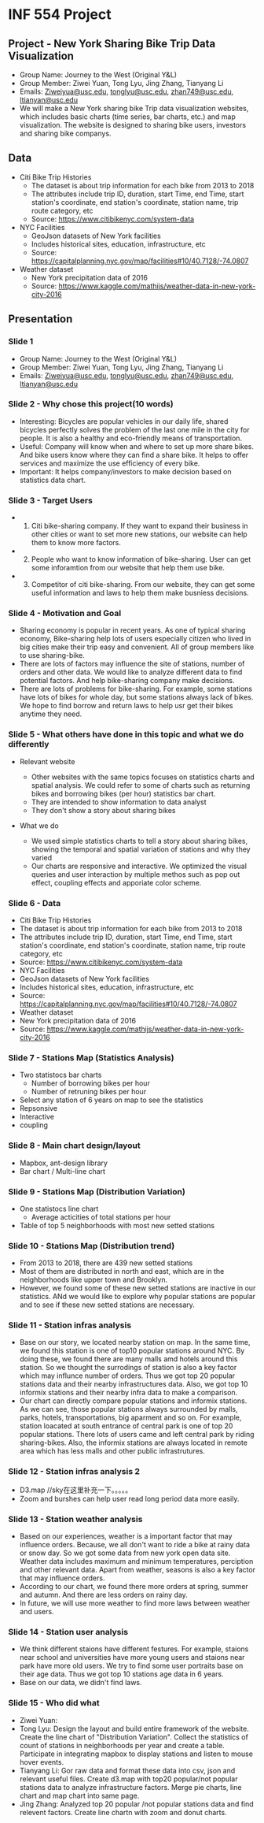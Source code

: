 # INF 554 Project

## Project - New York Sharing Bike Trip Data Visualization
- Group Name: Journey to the West (Original Y&L)
- Group Member: Ziwei Yuan, Tong Lyu, Jing Zhang, Tianyang Li
- Emails: Ziweiyua@usc.edu, tonglyu@usc.edu, zhan749@usc.edu, ltianyan@usc.edu
- We will make a New York sharing bike Trip data visualization websites, which includes basic charts (time series, bar charts, etc.) and map visualization. The website is designed to sharing bike users, investors and sharing bike companys.

## Data
- Citi Bike Trip Histories
    - The dataset is about trip information for each bike from 2013 to 2018
    - The attributes include trip ID, duration, start Time, end Time, start station's coordinate, end station's coordinate, station name, trip route category, etc
    - Source: https://www.citibikenyc.com/system-data
- NYC Facilities
    - GeoJson datasets of New York facilities
    - Includes historical sites, education, infrastructure, etc
    - Source: https://capitalplanning.nyc.gov/map/facilities#10/40.7128/-74.0807
- Weather dataset
    - New York precipitation data of 2016
    - Source: https://www.kaggle.com/mathijs/weather-data-in-new-york-city-2016

## Presentation

### Slide 1
- Group Name: Journey to the West (Original Y&L)
- Group Member: Ziwei Yuan, Tong Lyu, Jing Zhang, Tianyang Li
- Emails: Ziweiyua@usc.edu, tonglyu@usc.edu, zhan749@usc.edu, ltianyan@usc.edu

### Slide 2 - Why chose this project(10 words)
- Interesting: Bicycles are popular vehicles in our daily life, shared bicycles perfectly solves the problem of the last one mile in the city for people. It is also a healthy and eco-friendly means of transportation.
- Useful: Company will know when and where to set up more share bikes. And bike users know where they can find a share bike. It helps to offer services and maximize the use efficiency of every bike.
- Important: It helps company/investors to make decision based on statistics data chart.

### Slide 3 - Target Users
-  1. Citi bike-sharing company. If they want to expand their business in other cities or want to set more new stations, our website can help them to know more factors.
-  2. People who want to know information of bike-sharing. User can get some inforamtion from our website that help them use bike.
-  3. Competitor of citi bike-sharing. From our website, they can get some useful information and laws to help them make busniess decisions.

### Slide 4 - Motivation and Goal
- Sharing economy is popular in recent years. As one of typical sharing economy, Bike-sharing help lots of users especially citizen who lived in big cities make their trip easy and convenient. All of group members like to use sharing-bike.
- There are lots of factors may influence the site of stations, number of orders and other data. We would like to analyze different data to find potential factors. And help bike-sharing company make decisions.
- There are lots of problems for bike-sharing. For example, some stations have lots of bikes for whole day, but some stations always lack of bikes. We hope to find borrow and return laws to help usr get their bikes anytime they need.


### Slide 5 - What others have done in this topic and what we do differently
- Relevant website
    - Other websites with the same topics focuses on statistics charts and spatial analysis. We could refer to some of charts such as returning bikes and borrowing bikes (per hour) statistics bar chart.
    - They are intended to show information to data analyst
    - They don't show a story about sharing bikes

- What we do
    - We used simple statistics charts to tell a story about sharing bikes, showing the temporal and spatial variation of stations and why they varied
    - Our charts are responsive and interactive. We optimized the visual queries and user interaction by multiple methos such as pop out effect, coupling effects and apporiate color scheme.


### Slide 6 - Data
- Citi Bike Trip Histories
- The dataset is about trip information for each bike from 2013 to 2018
- The attributes include trip ID, duration, start Time, end Time, start station's coordinate, end station's coordinate, station name, trip route category, etc
- Source: https://www.citibikenyc.com/system-data
- NYC Facilities
- GeoJson datasets of New York facilities
- Includes historical sites, education, infrastructure, etc
- Source: https://capitalplanning.nyc.gov/map/facilities#10/40.7128/-74.0807
- Weather dataset
- New York precipitation data of 2016
- Source: https://www.kaggle.com/mathijs/weather-data-in-new-york-city-2016

### Slide 7 - Stations Map (Statistics Analysis)
- Two statistocs bar charts
    - Number of borrowing bikes per hour
    - Number of retruning bikes per hour
- Select any station of 6 years on map to see the statistics
- Repsonsive
- Interactive
- coupling

### Slide 8 - Main chart design/layout
- Mapbox, ant-design library
- Bar chart / Multi-line chart

### Slide 9 - Stations Map (Distribution Variation) 
- One statistocs line chart
    - Average acticities of total stations per hour
- Table of top 5 neighborhoods with most new setted stations

### Slide 10 - Stations Map (Distribution trend)
- From 2013 to 2018, there are 439 new setted stations
- Most of them are distributed in north and east, which are in the neighborhoods like upper town and Brooklyn.
- However, we found some of these new setted stations are inactive in our statistics. ANd we would like to explore why popular stations are popular and to see if these new setted stations are necessary.

### Slide 11 - Station infras analysis
- Base on our story, we located nearby station on map. In the same time, we found this station is one of top10 popular  stations around NYC. By doing these, we found there are many malls amd hotels around this station. So we thought the surrodings of station is also a key factor which may influnce number of orders. Thus we got top 20 popular stations data and their nearby infrastructures data. Also, we got top 10 informix stations and their nearby infra data to make a comparison.
- Our chart can directly compare popular stations and informix stations. As we can see, those popular stations always surrounded by malls, parks, hotels, transportations, big aparment and so on. For example, station loacated at south entrance of central park is one of top 20 popular stations. There lots of users came and left central park by riding sharing-bikes. Also, the informix stations are always located in remote area which has less malls and other public infrastrutures.


### Slide 12 - Station infras analysis 2
- D3.map //sky在这里补充一下。。。。。
- Zoom and burshes can help user read long period data more easily.


### Slide 13 - Station weather analysis
- Based on our experiences, weather is a important factor that may influence orders. Because, we all don't want to ride a  bike at rainy data or snow day. So we got some data from new york open data site. Weather data includes maximum and minimum temperatures, perciption and other relevant data. Apart from weather, seasons is also a key factor that may influence orders.
- According to our chart, we found there more orders at spring, summer and autumn. And there are less orders on rainy day.
- In future, we will use more weather to find more laws between weather and users.

### Slide 14 - Station user analysis
- We think different staions have different festures. For example, staions near school and universities have more young users and staions near park have more old users. We try to find some user portraits base on their age data. Thus we got top 10 stations age data in 6 years.
- Base on our data, we didn't find laws.

### Slide 15 - Who did what
- Ziwei Yuan:
- Tong Lyu: Design the layout and build entire framework of the website. Create the line chart of "Distribution Variation". Collect the statistics of count of stations in neighborhoods per year and create a table. Participate in integrating mapbox to display stations and listen to mouse hover events.
- Tianyang Li: Gor raw data and format these data into csv, json and relevant useful files. Create d3.map with top20 popular/not popular stations data to analyze infrastructure factors. Merge pie charts, line chart and map chart into same page.
- Jing Zhang: Analyzed top 20 popular /not popular stations data and find relevent factors. Create line chartn with zoom and donut charts.
